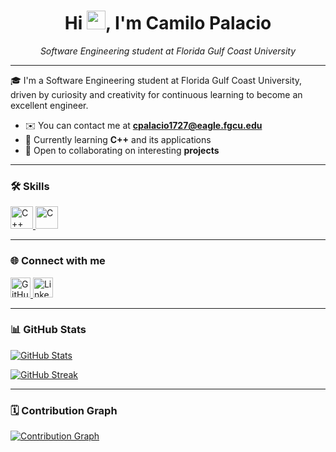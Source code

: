 <h1 align="center">Hi <img src="https://user-images.githubusercontent.com/18350557/176309783-0785949b-9127-417c-8b55-ab5a4333674e.gif" width="30" />, I'm Camilo Palacio</h1>

<p align="center">
  <em>Software Engineering student at Florida Gulf Coast University</em>  
</p>

---

🎓 I'm a Software Engineering student at Florida Gulf Coast University, driven by curiosity and creativity for continuous learning to become an excellent engineer.

- ✉️ You can contact me at **[cpalacio1727@eagle.fgcu.edu](mailto:cpalacio1727@eagle.fgcu.edu)**
- 🧠 Currently learning **C++** and its applications
- 🤝 Open to collaborating on interesting **projects**

---

### 🛠️ Skills

<p align="left">
  <a href="https://docs.microsoft.com/en-us/cpp/?view=msvc-170" target="_blank" rel="noreferrer">
    <img src="https://raw.githubusercontent.com/danielcranney/readme-generator/main/public/icons/skills/cplusplus-colored.svg" width="36" height="36" alt="C++" title="C++"/>
  </a>
  <a href="https://docs.microsoft.com/en-us/cpp/?view=msvc-170" target="_blank" rel="noreferrer">
    <img src="https://raw.githubusercontent.com/danielcranney/readme-generator/main/public/icons/skills/c-colored.svg" width="36" height="36" alt="C" title="C"/>
  </a>
</p>

---

### 🌐 Connect with me

<p align="left">
  <a href="https://www.github.com/camiloprr" target="_blank" rel="noreferrer">
    <picture>
      <source media="(prefers-color-scheme: dark)" srcset="https://raw.githubusercontent.com/danielcranney/readme-generator/main/public/icons/socials/github-dark.svg" />
      <source media="(prefers-color-scheme: light)" srcset="https://raw.githubusercontent.com/danielcranney/readme-generator/main/public/icons/socials/github.svg" />
      <img src="https://raw.githubusercontent.com/danielcranney/readme-generator/main/public/icons/socials/github.svg" width="32" height="32" alt="GitHub" />
    </picture>
  </a>
  <a href="https://www.linkedin.com/in/camilo-palacio-249266275" target="_blank" rel="noreferrer">
    <picture>
      <source media="(prefers-color-scheme: dark)" srcset="https://raw.githubusercontent.com/danielcranney/readme-generator/main/public/icons/socials/linkedin-dark.svg" />
      <source media="(prefers-color-scheme: light)" srcset="https://raw.githubusercontent.com/danielcranney/readme-generator/main/public/icons/socials/linkedin.svg" />
      <img src="https://raw.githubusercontent.com/danielcranney/readme-generator/main/public/icons/socials/linkedin.svg" width="32" height="32" alt="LinkedIn" />
    </picture>
  </a>
</p>

---

### 📊 GitHub Stats

<p align="left">
  <a href="http://www.github.com/camiloprr">
    <img src="https://github-readme-stats.vercel.app/api?username=camiloprr&show_icons=true&hide=prs,issues,stars,contribs&hide_title=true&hide_border=true&bg_color=1c1917&text_color=ffffff&icon_color=22c55e" alt="GitHub Stats" />
  </a>
</p>

<p align="left">
  <a href="http://www.github.com/camiloprr">
    <img src="https://github-readme-streak-stats.herokuapp.com/?user=camiloprr&stroke=ffffff&background=1c1917&ring=3382ed&fire=3382ed&currStreakNum=ffffff&currStreakLabel=3382ed&sideNums=ffffff&sideLabels=ffffff&dates=ffffff&hide_border=true" alt="GitHub Streak" />
  </a>
</p>

---

### 🗓️ Contribution Graph

<p align="left">
  <a href="https://github.com/camiloprr">
    <img src="https://github-contribution-graph.ezrat.dev/api?username=camiloprr&bg_color=1c1917&color=22c55e&line=3382ed&point=ffffff&area=true&hide_border=true" alt="Contribution Graph" />
  </a>
</p>

